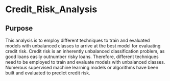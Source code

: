# Credit_Risk_Analysis

## Purpose
This analysis is to employ different techniques to train and evaluated models with unbalanced classes to arrive at the best model for evaluating credit risk. Credit risk is an inherently unbalanced classification problem, as good loans easily outnumber risky loans. Therefore, different techniques need to be employed to train and evaluate models with unbalanced classes. Numerous supervised machine learning models or algorithms have been built and evaluated to predict credit risk.
